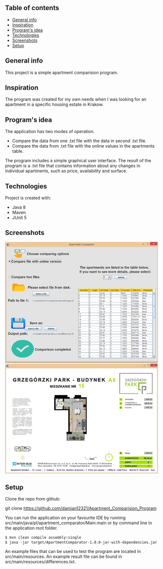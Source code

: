 ## Table of contents
* [General info](#general-info)
* [Inspiration](#inspiration)
* [Program's idea](#program's-idea)
* [Technologies](#technologies)
* [Screenshots](#screenshots)
* [Setup](#setup)

## General info
This project is a simple apartment comparision program.
	
## Inspiration
The program was created for my own needs when I was looking for an apartment in a specific housing estate in Krakow.

## Program's idea
The application has two modes of operation.

* Compare the data from one .txt file with the data in second .txt file. 
* Compare the data from .txt file with the online values ​​in the apartments table.

The program includes a simple graphical user interface.
The result of the program is a .txt file that contains information about any changes in individual apartments, such as price, availability and surface.

## Technologies
Project is created with:
* Java 8
* Maven
* JUnit 5

## Screenshots
![Screen1](./img/screen1.png)
![Screen2](./img/screen2.png)

## Setup
Clone the repo from github:

git clone https://github.com/damian12321/Apartment_Comparision_Program

You can run the application on your favourite IDE by running src/main/java/pl/apartment_comparator/Main.main
or by command line in the application root folder.

```
$ mvn clean compile assembly:single
$ java -jar target/ApartmentComparator-1.0.0-jar-with-dependencies.jar
```

An example files that can be used to test the program are located in src/main/resources.
An example result file can be found in src/main/resources/differences.txt.
